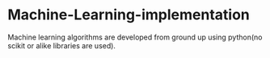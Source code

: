 # Machine-Learning-implementation
Machine learning algorithms are developed from ground up using python(no scikit or alike libraries are used).
